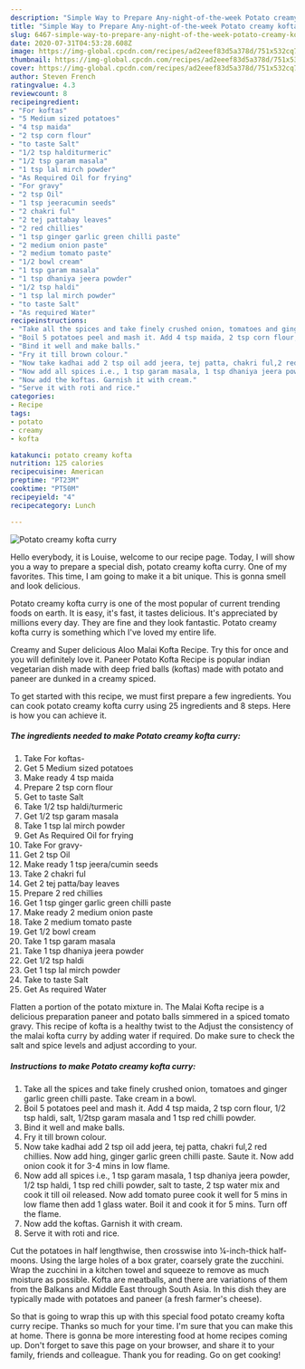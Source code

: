 ```yaml
---
description: "Simple Way to Prepare Any-night-of-the-week Potato creamy kofta curry"
title: "Simple Way to Prepare Any-night-of-the-week Potato creamy kofta curry"
slug: 6467-simple-way-to-prepare-any-night-of-the-week-potato-creamy-kofta-curry
date: 2020-07-31T04:53:28.608Z
image: https://img-global.cpcdn.com/recipes/ad2eeef83d5a378d/751x532cq70/potato-creamy-kofta-curry-recipe-main-photo.jpg
thumbnail: https://img-global.cpcdn.com/recipes/ad2eeef83d5a378d/751x532cq70/potato-creamy-kofta-curry-recipe-main-photo.jpg
cover: https://img-global.cpcdn.com/recipes/ad2eeef83d5a378d/751x532cq70/potato-creamy-kofta-curry-recipe-main-photo.jpg
author: Steven French
ratingvalue: 4.3
reviewcount: 8
recipeingredient:
- "For koftas"
- "5 Medium sized potatoes"
- "4 tsp maida"
- "2 tsp corn flour"
- "to taste Salt"
- "1/2 tsp halditurmeric"
- "1/2 tsp garam masala"
- "1 tsp lal mirch powder"
- "As Required Oil for frying"
- "For gravy"
- "2 tsp Oil"
- "1 tsp jeeracumin seeds"
- "2 chakri ful"
- "2 tej pattabay leaves"
- "2 red chillies"
- "1 tsp ginger garlic green chilli paste"
- "2 medium onion paste"
- "2 medium tomato paste"
- "1/2 bowl cream"
- "1 tsp garam masala"
- "1 tsp dhaniya jeera powder"
- "1/2 tsp haldi"
- "1 tsp lal mirch powder"
- "to taste Salt"
- "As required Water"
recipeinstructions:
- "Take all the spices and take finely crushed onion, tomatoes and ginger garlic green chilli paste. Take cream in a bowl."
- "Boil 5 potatoes peel and mash it. Add 4 tsp maida, 2 tsp corn flour, 1/2 tsp haldi, salt, 1/2tsp garam masala and 1 tsp red chilli powder."
- "Bind it well and make balls."
- "Fry it till brown colour."
- "Now take kadhai add 2 tsp oil add jeera, tej patta, chakri ful,2 red chillies. Now add hing, ginger garlic green chilli paste. Saute it. Now add onion cook it for 3-4 mins in low flame."
- "Now add all spices i.e., 1 tsp garam masala, 1 tsp dhaniya jeera powder, 1/2 tsp haldi, 1 tsp red chilli powder, salt to taste, 2 tsp water mix and cook it till oil released. Now add tomato puree cook it well for 5 mins in low flame then add 1 glass water. Boil it and cook it for 5 mins. Turn off the flame."
- "Now add the koftas. Garnish it with cream."
- "Serve it with roti and rice."
categories:
- Recipe
tags:
- potato
- creamy
- kofta

katakunci: potato creamy kofta 
nutrition: 125 calories
recipecuisine: American
preptime: "PT23M"
cooktime: "PT50M"
recipeyield: "4"
recipecategory: Lunch

---
```



![Potato creamy kofta curry](https://img-global.cpcdn.com/recipes/ad2eeef83d5a378d/751x532cq70/potato-creamy-kofta-curry-recipe-main-photo.jpg)

Hello everybody, it is Louise, welcome to our recipe page. Today, I will show you a way to prepare a special dish, potato creamy kofta curry. One of my favorites. This time, I am going to make it a bit unique. This is gonna smell and look delicious.

Potato creamy kofta curry is one of the most popular of current trending foods on earth. It is easy, it's fast, it tastes delicious. It's appreciated by millions every day. They are fine and they look fantastic. Potato creamy kofta curry is something which I've loved my entire life.

Creamy and Super delicious Aloo Malai Kofta Recipe. Try this for once and you will definitely love it. Paneer Potato Kofta Recipe is popular indian vegetarian dish made with deep fried balls (koftas) made with potato and paneer are dunked in a creamy spiced.


To get started with this recipe, we must first prepare a few ingredients. You can cook potato creamy kofta curry using 25 ingredients and 8 steps. Here is how you can achieve it.

<!--inarticleads1-->

##### The ingredients needed to make Potato creamy kofta curry:

1. Take For koftas-
1. Get 5 Medium sized potatoes
1. Make ready 4 tsp maida
1. Prepare 2 tsp corn flour
1. Get to taste Salt
1. Take 1/2 tsp haldi/turmeric
1. Get 1/2 tsp garam masala
1. Take 1 tsp lal mirch powder
1. Get As Required Oil for frying
1. Take For gravy-
1. Get 2 tsp Oil
1. Make ready 1 tsp jeera/cumin seeds
1. Take 2 chakri ful
1. Get 2 tej patta/bay leaves
1. Prepare 2 red chillies
1. Get 1 tsp ginger garlic green chilli paste
1. Make ready 2 medium onion paste
1. Take 2 medium tomato paste
1. Get 1/2 bowl cream
1. Take 1 tsp garam masala
1. Take 1 tsp dhaniya jeera powder
1. Get 1/2 tsp haldi
1. Get 1 tsp lal mirch powder
1. Take to taste Salt
1. Get As required Water


Flatten a portion of the potato mixture in. The Malai Kofta recipe is a delicious preparation paneer and potato balls simmered in a spiced tomato gravy. This recipe of kofta is a healthy twist to the Adjust the consistency of the malai kofta curry by adding water if required. Do make sure to check the salt and spice levels and adjust according to your. 

<!--inarticleads2-->

##### Instructions to make Potato creamy kofta curry:

1. Take all the spices and take finely crushed onion, tomatoes and ginger garlic green chilli paste. Take cream in a bowl.
1. Boil 5 potatoes peel and mash it. Add 4 tsp maida, 2 tsp corn flour, 1/2 tsp haldi, salt, 1/2tsp garam masala and 1 tsp red chilli powder.
1. Bind it well and make balls.
1. Fry it till brown colour.
1. Now take kadhai add 2 tsp oil add jeera, tej patta, chakri ful,2 red chillies. Now add hing, ginger garlic green chilli paste. Saute it. Now add onion cook it for 3-4 mins in low flame.
1. Now add all spices i.e., 1 tsp garam masala, 1 tsp dhaniya jeera powder, 1/2 tsp haldi, 1 tsp red chilli powder, salt to taste, 2 tsp water mix and cook it till oil released. Now add tomato puree cook it well for 5 mins in low flame then add 1 glass water. Boil it and cook it for 5 mins. Turn off the flame.
1. Now add the koftas. Garnish it with cream.
1. Serve it with roti and rice.


Cut the potatoes in half lengthwise, then crosswise into ¼-inch-thick half-moons. Using the large holes of a box grater, coarsely grate the zucchini. Wrap the zucchini in a kitchen towel and squeeze to remove as much moisture as possible. Kofta are meatballs, and there are variations of them from the Balkans and Middle East through South Asia. In this dish they are typically made with potatoes and paneer (a fresh farmer&#39;s cheese). 

So that is going to wrap this up with this special food potato creamy kofta curry recipe. Thanks so much for your time. I'm sure that you can make this at home. There is gonna be more interesting food at home recipes coming up. Don't forget to save this page on your browser, and share it to your family, friends and colleague. Thank you for reading. Go on get cooking!
